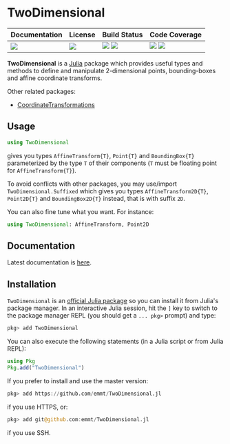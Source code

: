 # TwoDimensional

| **Documentation**               | **License**                     | **Build Status**                                                | **Code Coverage**                                                   |
|:--------------------------------|:--------------------------------|:----------------------------------------------------------------|:--------------------------------------------------------------------|
| [![][doc-dev-img]][doc-dev-url] | [![][license-img]][license-url] | [![][travis-img]][travis-url] [![][appveyor-img]][appveyor-url] | [![][coveralls-img]][coveralls-url] [![][codecov-img]][codecov-url] |

**TwoDimensional** is a [Julia][julia-url] package which provides useful types
and methods to define and manipulate 2-dimensional points, bounding-boxes and
affine coordinate transforms.

Other related packages:
- [CoordinateTransformations](https://github.com/FugroRoames/CoordinateTransformations.jl)


## Usage

```julia
using TwoDimensional
```

gives you types `AffineTransform{T}`, `Point{T}` and `BoundingBox{T}`
parameterized by the type `T` of their components (`T` must be floating point
for `AffineTransform{T}`).

To avoid conflicts with other packages, you may use/import
`TwoDimensional.Suffixed` which gives you types `AffineTransform2D{T}`,
`Point2D{T}` and `BoundingBox2D{T}` instead, that is with suffix `2D`.

You can also fine tune what you want.  For instance:

```julia
using TwoDimensional: AffineTransform, Point2D
```

## Documentation

Latest documentation is
[here](https://emmt.github.io/TwoDimensional.jl/latest).


## Installation

`TwoDimensional` is an [official Julia package][julia-pkgs-url] so you can
install it from Julia's package manager.  In an interactive Julia session, hit
the `]` key to switch to the package manager REPL (you should get a `... pkg>`
prompt) and type:

```julia
pkg> add TwoDimensional
```

You can also execute the following statements (in a Julia script or from Julia
REPL):

```julia
using Pkg
Pkg.add("TwoDimensional")
```

If you prefer to install and use the master version:

```julia
pkg> add https://github.com/emmt/TwoDimensional.jl
```

if you use HTTPS, or:

```julia
pkg> add git@github.com:emmt/TwoDimensional.jl
```

if you use SSH.


[doc-stable-img]: https://img.shields.io/badge/docs-stable-blue.svg
[doc-stable-url]: https://emmt.github.io/TwoDimensional.jl/stable

[doc-dev-img]: https://img.shields.io/badge/docs-dev-blue.svg
[doc-dev-url]: https://emmt.github.io/TwoDimensional.jl/dev

[license-url]: ./LICENSE.md
[license-img]: http://img.shields.io/badge/license-MIT-brightgreen.svg?style=flat

[travis-img]: https://travis-ci.com/emmt/TwoDimensional.jl.svg?branch=master
[travis-url]: https://travis-ci.com/emmt/TwoDimensional.jl

[appveyor-img]: https://ci.appveyor.com/api/projects/status/github/emmt/TwoDimensional.jl?branch=master
[appveyor-url]: https://ci.appveyor.com/project/emmt/TwoDimensional-jl/branch/master

[coveralls-img]: https://coveralls.io/repos/emmt/TwoDimensional.jl/badge.svg?branch=master&service=github
[coveralls-url]: https://coveralls.io/github/emmt/TwoDimensional.jl?branch=master

[codecov-img]: http://codecov.io/github/emmt/TwoDimensional.jl/coverage.svg?branch=master
[codecov-url]: http://codecov.io/github/emmt/TwoDimensional.jl?branch=master

[julia-url]: https://julialang.org/
[julia-pkgs-url]: https://pkg.julialang.org/
